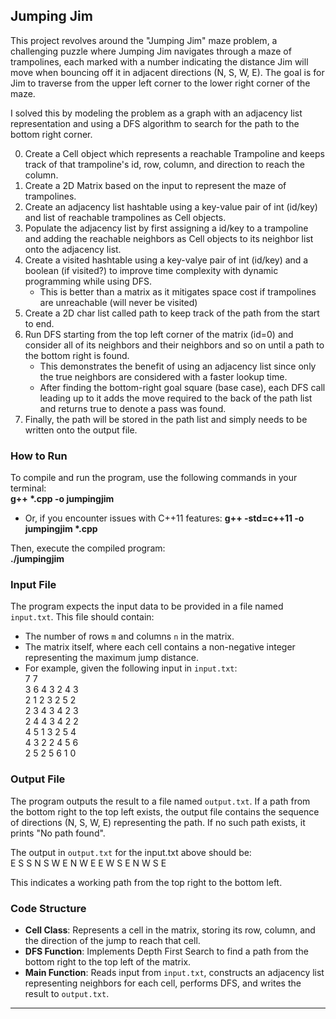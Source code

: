 Jumping Jim
-----------
This project revolves around the "Jumping Jim" maze problem, a challenging puzzle where Jumping Jim navigates through a maze of trampolines, each marked with a number indicating the distance Jim will move when bouncing off it in adjacent directions (N, S, W, E). The goal is for Jim to traverse from the upper left corner to the lower right corner of the maze.

I solved this by modeling the problem as a graph with an adjacency list representation and using a DFS algorithm to search for the path to the bottom right corner.

0) Create a Cell object which represents a reachable Trampoline and keeps track of that trampoline's id, row, column, and direction to reach the column.
1) Create a 2D Matrix based on the input to represent the maze of trampolines. 
2) Create an adjacency list hashtable using a key-value pair of int (id/key) and list of reachable trampolines as Cell objects.
3) Populate the adjacency list by first assigning a id/key to a trampoline and adding the reachable neighbors as Cell objects to its neighbor list onto the adjacency list.
4) Create a visited hashtable using a key-valye pair of int (id/key) and a boolean (if visited?) to improve time complexity with dynamic programming while using DFS.
   - This is better than a matrix as it mitigates space cost if trampolines are unreachable (will never be visited)
5) Create a 2D char list called path to keep track of the path from the start to end.
6) Run DFS starting from the top left corner of the matrix (id=0) and consider all of its neighbors and their neighbors and so on until a path to the bottom right is found.
   - This demonstrates the benefit of using an adjacency list since only the true neighbors are considered with a faster lookup time.
   - After finding the bottom-right goal square (base case), each DFS call leading up to it adds the move required to the back of the path list and returns true to denote a pass was found.
8) Finally, the path will be stored in the path list and simply needs to be written onto the output file.

### How to Run

To compile and run the program, use the following commands in your terminal:<br />
**g++ \*.cpp -o jumpingjim**
- Or, if you encounter issues with C++11 features:
  **g++ -std=c++11 -o jumpingjim \*.cpp**

Then, execute the compiled program:<br />
**./jumpingjim**

### Input File

The program expects the input data to be provided in a file named `input.txt`. This file should contain:

- The number of rows `m` and columns `n` in the matrix.
- The matrix itself, where each cell contains a non-negative integer representing the maximum jump distance.
- For example, given the following input in `input.txt`:<br />
7 7<br />
3 6 4 3 2 4 3<br />
2 1 2 3 2 5 2<br />
2 3 4 3 4 2 3<br />
2 4 4 3 4 2 2<br />
4 5 1 3 2 5 4<br />
4 3 2 2 4 5 6<br />
2 5 2 5 6 1 0<br />

### Output File

The program outputs the result to a file named `output.txt`. If a path from the bottom right to the top left exists, the output file contains the sequence of directions (N, S, W, E) representing the path. If no such path exists, it prints "No path found".

The output in `output.txt` for the input.txt above should be:<br />
E S S N S W E N W E E W S E N W S E<br />

This indicates a working path from the top right to the bottom left.

### Code Structure

- **Cell Class**: Represents a cell in the matrix, storing its row, column, and the direction of the jump to reach that cell.
- **DFS Function**: Implements Depth First Search to find a path from the bottom right to the top left of the matrix.
- **Main Function**: Reads input from `input.txt`, constructs an adjacency list representing neighbors for each cell, performs DFS, and writes the result to `output.txt`.

--- 
